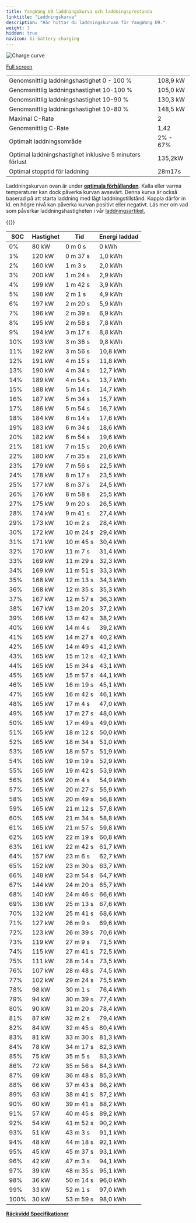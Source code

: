 ```yaml
---
title: YangWang U9 laddningskurva och laddningsprestanda
linktitle: "Laddningskurva"
description: "Här hittar du laddningskurvan för YangWang U9."
weight: 3
hidden: true
navicon: bi-battery-charging
---
```

<!-- markdownlint-disable MD033 -->
<img src="../chargingcurve.svg" alt="Charge curve" class="img-fluid">

[Full screen](../chargingcurve.svg)


<table class="table table-striped border">
<tbody>
<tr>
<td>Genomsnittlig laddningshastighet 0 - 100 %</td><td>108,9 kW</td>
</tr>
<tr>
<td>Genomsnittlig laddningshastighet 10-100 %</td><td>105,0 kW</td>
</tr>
<tr>
<td>Genomsnittlig laddningshastighet 10-90 %</td><td>130,3 kW</td>
</tr>
<tr>
<td>Genomsnittlig laddningshastighet 10-80 %</td><td>148,5 kW</td>
</tr>
<tr>
<td>Maximal C-Rate</td><td>2</td>
</tr>
<tr>
<td>Genomsnittlig C-Rate</td><td>1,42</td>
</tr>
<tr>
<td>Optimalt laddningsområde</td><td>2% - 67%</td>
</tr>
<tr>
<td>Optimal laddningshastighet inklusive 5 minuters förlust</td><td>135,2kW</td>
</tr>
<tr>
<td>Optimal stopptid för laddning</td><td>28m17s</td>
</tr>
</tbody>
</table>


Laddningskurvan ovan är under **[optimala förhållanden](../../../../../technology/battery/charging/#temperatur)**. Kalla eller varma temperaturer kan dock påverka kurvan avsevärt. Denna kurva är också baserad på att starta laddning med lågt laddningstillstånd. Koppla därför in kl. en högre nivå kan påverka kurvan positivt eller negativt. Läs mer om vad som påverkar laddningshastigheten i vår [laddningsartikel.](../../../../../technology/battery/charging/)


{{<evkxdisplayaddarticle />}}
<table class="table table-striped border">
<thead>
<tr><th>SOC</th><th>Hastighet</th><th>Tid</th><th>Energi laddad</th></tr>
</thead>
<tbody>
<tr>
<td>0%</td><td>80 kW</td><td> 0 m 0 s </td><td>0 kWh </td>
</tr>
<tr>
<td>1%</td><td>120 kW</td><td> 0 m 37 s </td><td>1,0 kWh </td>
</tr>
<tr>
<td>2%</td><td>160 kW</td><td> 1 m 3 s </td><td>2,0 kWh </td>
</tr>
<tr>
<td>3%</td><td>200 kW</td><td> 1 m 24 s </td><td>2,9 kWh </td>
</tr>
<tr>
<td>4%</td><td>199 kW</td><td> 1 m 42 s </td><td>3,9 kWh </td>
</tr>
<tr>
<td>5%</td><td>198 kW</td><td> 2 m 1 s </td><td>4,9 kWh </td>
</tr>
<tr>
<td>6%</td><td>197 kW</td><td> 2 m 20 s </td><td>5,9 kWh </td>
</tr>
<tr>
<td>7%</td><td>196 kW</td><td> 2 m 39 s </td><td>6,9 kWh </td>
</tr>
<tr>
<td>8%</td><td>195 kW</td><td> 2 m 58 s </td><td>7,8 kWh </td>
</tr>
<tr>
<td>9%</td><td>194 kW</td><td> 3 m 17 s </td><td>8,8 kWh </td>
</tr>
<tr>
<td>10%</td><td>193 kW</td><td> 3 m 36 s </td><td>9,8 kWh </td>
</tr>
<tr>
<td>11%</td><td>192 kW</td><td> 3 m 56 s </td><td>10,8 kWh </td>
</tr>
<tr>
<td>12%</td><td>191 kW</td><td> 4 m 15 s </td><td>11,8 kWh </td>
</tr>
<tr>
<td>13%</td><td>190 kW</td><td> 4 m 34 s </td><td>12,7 kWh </td>
</tr>
<tr>
<td>14%</td><td>189 kW</td><td> 4 m 54 s </td><td>13,7 kWh </td>
</tr>
<tr>
<td>15%</td><td>188 kW</td><td> 5 m 14 s </td><td>14,7 kWh </td>
</tr>
<tr>
<td>16%</td><td>187 kW</td><td> 5 m 34 s </td><td>15,7 kWh </td>
</tr>
<tr>
<td>17%</td><td>186 kW</td><td> 5 m 54 s </td><td>16,7 kWh </td>
</tr>
<tr>
<td>18%</td><td>184 kW</td><td> 6 m 14 s </td><td>17,6 kWh </td>
</tr>
<tr>
<td>19%</td><td>183 kW</td><td> 6 m 34 s </td><td>18,6 kWh </td>
</tr>
<tr>
<td>20%</td><td>182 kW</td><td> 6 m 54 s </td><td>19,6 kWh </td>
</tr>
<tr>
<td>21%</td><td>181 kW</td><td> 7 m 15 s </td><td>20,6 kWh </td>
</tr>
<tr>
<td>22%</td><td>180 kW</td><td> 7 m 35 s </td><td>21,6 kWh </td>
</tr>
<tr>
<td>23%</td><td>179 kW</td><td> 7 m 56 s </td><td>22,5 kWh </td>
</tr>
<tr>
<td>24%</td><td>178 kW</td><td> 8 m 17 s </td><td>23,5 kWh </td>
</tr>
<tr>
<td>25%</td><td>177 kW</td><td> 8 m 37 s </td><td>24,5 kWh </td>
</tr>
<tr>
<td>26%</td><td>176 kW</td><td> 8 m 58 s </td><td>25,5 kWh </td>
</tr>
<tr>
<td>27%</td><td>175 kW</td><td> 9 m 20 s </td><td>26,5 kWh </td>
</tr>
<tr>
<td>28%</td><td>174 kW</td><td> 9 m 41 s </td><td>27,4 kWh </td>
</tr>
<tr>
<td>29%</td><td>173 kW</td><td> 10 m 2 s </td><td>28,4 kWh </td>
</tr>
<tr>
<td>30%</td><td>172 kW</td><td> 10 m 24 s </td><td>29,4 kWh </td>
</tr>
<tr>
<td>31%</td><td>171 kW</td><td> 10 m 45 s </td><td>30,4 kWh </td>
</tr>
<tr>
<td>32%</td><td>170 kW</td><td> 11 m 7 s </td><td>31,4 kWh </td>
</tr>
<tr>
<td>33%</td><td>169 kW</td><td> 11 m 29 s </td><td>32,3 kWh </td>
</tr>
<tr>
<td>34%</td><td>169 kW</td><td> 11 m 51 s </td><td>33,3 kWh </td>
</tr>
<tr>
<td>35%</td><td>168 kW</td><td> 12 m 13 s </td><td>34,3 kWh </td>
</tr>
<tr>
<td>36%</td><td>168 kW</td><td> 12 m 35 s </td><td>35,3 kWh </td>
</tr>
<tr>
<td>37%</td><td>167 kW</td><td> 12 m 57 s </td><td>36,3 kWh </td>
</tr>
<tr>
<td>38%</td><td>167 kW</td><td> 13 m 20 s </td><td>37,2 kWh </td>
</tr>
<tr>
<td>39%</td><td>166 kW</td><td> 13 m 42 s </td><td>38,2 kWh </td>
</tr>
<tr>
<td>40%</td><td>166 kW</td><td> 14 m 4 s </td><td>39,2 kWh </td>
</tr>
<tr>
<td>41%</td><td>165 kW</td><td> 14 m 27 s </td><td>40,2 kWh </td>
</tr>
<tr>
<td>42%</td><td>165 kW</td><td> 14 m 49 s </td><td>41,2 kWh </td>
</tr>
<tr>
<td>43%</td><td>165 kW</td><td> 15 m 12 s </td><td>42,1 kWh </td>
</tr>
<tr>
<td>44%</td><td>165 kW</td><td> 15 m 34 s </td><td>43,1 kWh </td>
</tr>
<tr>
<td>45%</td><td>165 kW</td><td> 15 m 57 s </td><td>44,1 kWh </td>
</tr>
<tr>
<td>46%</td><td>165 kW</td><td> 16 m 19 s </td><td>45,1 kWh </td>
</tr>
<tr>
<td>47%</td><td>165 kW</td><td> 16 m 42 s </td><td>46,1 kWh </td>
</tr>
<tr>
<td>48%</td><td>165 kW</td><td> 17 m 4 s </td><td>47,0 kWh </td>
</tr>
<tr>
<td>49%</td><td>165 kW</td><td> 17 m 27 s </td><td>48,0 kWh </td>
</tr>
<tr>
<td>50%</td><td>165 kW</td><td> 17 m 49 s </td><td>49,0 kWh </td>
</tr>
<tr>
<td>51%</td><td>165 kW</td><td> 18 m 12 s </td><td>50,0 kWh </td>
</tr>
<tr>
<td>52%</td><td>165 kW</td><td> 18 m 34 s </td><td>51,0 kWh </td>
</tr>
<tr>
<td>53%</td><td>165 kW</td><td> 18 m 57 s </td><td>51,9 kWh </td>
</tr>
<tr>
<td>54%</td><td>165 kW</td><td> 19 m 19 s </td><td>52,9 kWh </td>
</tr>
<tr>
<td>55%</td><td>165 kW</td><td> 19 m 42 s </td><td>53,9 kWh </td>
</tr>
<tr>
<td>56%</td><td>165 kW</td><td> 20 m 4 s </td><td>54,9 kWh </td>
</tr>
<tr>
<td>57%</td><td>165 kW</td><td> 20 m 27 s </td><td>55,9 kWh </td>
</tr>
<tr>
<td>58%</td><td>165 kW</td><td> 20 m 49 s </td><td>56,8 kWh </td>
</tr>
<tr>
<td>59%</td><td>165 kW</td><td> 21 m 12 s </td><td>57,8 kWh </td>
</tr>
<tr>
<td>60%</td><td>165 kW</td><td> 21 m 34 s </td><td>58,8 kWh </td>
</tr>
<tr>
<td>61%</td><td>165 kW</td><td> 21 m 57 s </td><td>59,8 kWh </td>
</tr>
<tr>
<td>62%</td><td>165 kW</td><td> 22 m 19 s </td><td>60,8 kWh </td>
</tr>
<tr>
<td>63%</td><td>161 kW</td><td> 22 m 42 s </td><td>61,7 kWh </td>
</tr>
<tr>
<td>64%</td><td>157 kW</td><td> 23 m 6 s </td><td>62,7 kWh </td>
</tr>
<tr>
<td>65%</td><td>152 kW</td><td> 23 m 30 s </td><td>63,7 kWh </td>
</tr>
<tr>
<td>66%</td><td>148 kW</td><td> 23 m 54 s </td><td>64,7 kWh </td>
</tr>
<tr>
<td>67%</td><td>144 kW</td><td> 24 m 20 s </td><td>65,7 kWh </td>
</tr>
<tr>
<td>68%</td><td>140 kW</td><td> 24 m 46 s </td><td>66,6 kWh </td>
</tr>
<tr>
<td>69%</td><td>136 kW</td><td> 25 m 13 s </td><td>67,6 kWh </td>
</tr>
<tr>
<td>70%</td><td>132 kW</td><td> 25 m 41 s </td><td>68,6 kWh </td>
</tr>
<tr>
<td>71%</td><td>127 kW</td><td> 26 m 9 s </td><td>69,6 kWh </td>
</tr>
<tr>
<td>72%</td><td>123 kW</td><td> 26 m 39 s </td><td>70,6 kWh </td>
</tr>
<tr>
<td>73%</td><td>119 kW</td><td> 27 m 9 s </td><td>71,5 kWh </td>
</tr>
<tr>
<td>74%</td><td>115 kW</td><td> 27 m 41 s </td><td>72,5 kWh </td>
</tr>
<tr>
<td>75%</td><td>111 kW</td><td> 28 m 14 s </td><td>73,5 kWh </td>
</tr>
<tr>
<td>76%</td><td>107 kW</td><td> 28 m 48 s </td><td>74,5 kWh </td>
</tr>
<tr>
<td>77%</td><td>102 kW</td><td> 29 m 24 s </td><td>75,5 kWh </td>
</tr>
<tr>
<td>78%</td><td>98 kW</td><td> 30 m 1 s </td><td>76,4 kWh </td>
</tr>
<tr>
<td>79%</td><td>94 kW</td><td> 30 m 39 s </td><td>77,4 kWh </td>
</tr>
<tr>
<td>80%</td><td>90 kW</td><td> 31 m 20 s </td><td>78,4 kWh </td>
</tr>
<tr>
<td>81%</td><td>87 kW</td><td> 32 m 2 s </td><td>79,4 kWh </td>
</tr>
<tr>
<td>82%</td><td>84 kW</td><td> 32 m 45 s </td><td>80,4 kWh </td>
</tr>
<tr>
<td>83%</td><td>81 kW</td><td> 33 m 30 s </td><td>81,3 kWh </td>
</tr>
<tr>
<td>84%</td><td>78 kW</td><td> 34 m 17 s </td><td>82,3 kWh </td>
</tr>
<tr>
<td>85%</td><td>75 kW</td><td> 35 m 5 s </td><td>83,3 kWh </td>
</tr>
<tr>
<td>86%</td><td>72 kW</td><td> 35 m 56 s </td><td>84,3 kWh </td>
</tr>
<tr>
<td>87%</td><td>69 kW</td><td> 36 m 48 s </td><td>85,3 kWh </td>
</tr>
<tr>
<td>88%</td><td>66 kW</td><td> 37 m 43 s </td><td>86,2 kWh </td>
</tr>
<tr>
<td>89%</td><td>63 kW</td><td> 38 m 41 s </td><td>87,2 kWh </td>
</tr>
<tr>
<td>90%</td><td>60 kW</td><td> 39 m 41 s </td><td>88,2 kWh </td>
</tr>
<tr>
<td>91%</td><td>57 kW</td><td> 40 m 45 s </td><td>89,2 kWh </td>
</tr>
<tr>
<td>92%</td><td>54 kW</td><td> 41 m 52 s </td><td>90,2 kWh </td>
</tr>
<tr>
<td>93%</td><td>51 kW</td><td> 43 m 3 s </td><td>91,1 kWh </td>
</tr>
<tr>
<td>94%</td><td>48 kW</td><td> 44 m 18 s </td><td>92,1 kWh </td>
</tr>
<tr>
<td>95%</td><td>45 kW</td><td> 45 m 37 s </td><td>93,1 kWh </td>
</tr>
<tr>
<td>96%</td><td>42 kW</td><td> 47 m 3 s </td><td>94,1 kWh </td>
</tr>
<tr>
<td>97%</td><td>39 kW</td><td> 48 m 35 s </td><td>95,1 kWh </td>
</tr>
<tr>
<td>98%</td><td>36 kW</td><td> 50 m 14 s </td><td>96,0 kWh </td>
</tr>
<tr>
<td>99%</td><td>33 kW</td><td> 52 m 1 s </td><td>97,0 kWh </td>
</tr>
<tr>
<td>100%</td><td>30 kW</td><td> 53 m 59 s </td><td>98,0 kWh </td>
</tr>
</tbody>
</table>

<div class="mt-3 mb-3">
<a href="../rangeandconsumption/" class="text-decoration-none text-black">
<strong><i class="bi-arrow-left"></i> Räckvidd </strong>
</a>
<a href="../specifications/" class="text-decoration-none text-black float-end">
<strong>Specifikationer <i class="bi-arrow-right"></i></strong>
</a>
</div>
